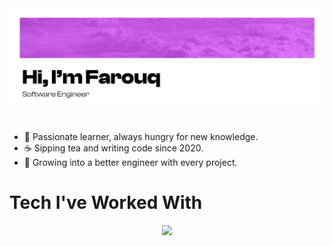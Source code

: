 <img src = "https://github.com/far0uq/far0uq/blob/main/github_header.png">

#

- 💪 Passionate learner, always hungry for new knowledge.
- ☕ Sipping tea and writing code since 2020.
- 🌱 Growing into a better engineer with every project.

# Tech I've Worked With
<p align="center">
  <a href="https://skillicons.dev">
    <img src="https://skillicons.dev/icons?i=figma,sass,bootstrap,javascript,typescript,react,astro,nodejs,express,python,django,flask,solidity,mongodb,mysql,postman,docker,aws,kubernetes,github,netlify,vercel&perline=11" />
  </a>
</p>
